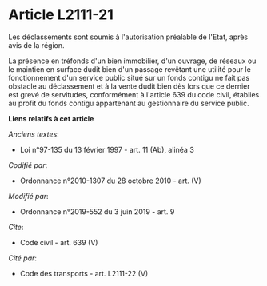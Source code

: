 # Article L2111-21

Les déclassements sont soumis à l'autorisation préalable de l'Etat, après avis de la région. 

La présence en tréfonds d'un bien immobilier, d'un ouvrage, de réseaux ou le maintien en surface dudit bien d'un passage
revêtant une utilité pour le fonctionnement d'un service public situé sur un fonds contigu ne fait pas obstacle au
déclassement et à la vente dudit bien dès lors que ce dernier est grevé de servitudes, conformément à l'article 639 du code
civil, établies au profit du fonds contigu appartenant au gestionnaire du service public.

**Liens relatifs à cet article**

_Anciens textes_:

  - Loi n°97-135 du 13 février 1997 - art. 11 (Ab), alinéa 3

_Codifié par_:

  - Ordonnance n°2010-1307 du 28 octobre 2010 - art. (V)

_Modifié par_:

  - Ordonnance n°2019-552 du 3 juin 2019 - art. 9

_Cite_:

  - Code civil - art. 639 (V)

_Cité par_:

  - Code des transports - art. L2111-22 (V)
